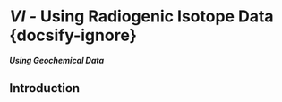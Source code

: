 # _Ⅵ -_ Using Radiogenic Isotope Data {docsify-ignore}

**_Using Geochemical Data_**

## Introduction
